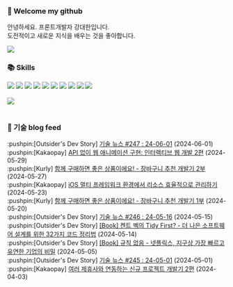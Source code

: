 ### 👋 Welcome my github

안녕하세요. 프론트개발자 강대한입니다.
<br>
도전적이고 새로운 지식을 배우는 것을 좋아합니다.

<!--
![header](https://capsule-render.vercel.app/api?type=Waving&color=auto&height=300&section=header&text=Welcome&fontAlignY=40&desc=KangDaeHan%20github%20&descSize=20&descAlignY=55&animation=fadeIn&fontSize=90)

**KangDaeHan/KangDaeHan** is a ✨ _special_ ✨ repository because its `README.md` (this file) appears on your GitHub profile.

Here are some ideas to get you started:

- 🔭 I’m currently working on ...
- 🌱 I’m currently learning ...
- 👯 I’m looking to collaborate on ...
- 🤔 I’m looking for help with ...
- 💬 Ask me about ...
- 📫 How to reach me: ...
- 😄 Pronouns: ...
- ⚡ Fun fact: ...
-->

<a href="https://twinfamily.github.io" target="_blank"><img src="https://img.shields.io/badge/Blog-121D33?style=flat-square&logo=blogger&logoColor=ffffff"/></a>

### :books: Skills
<a href="#" target="_blank"><img src="https://img.shields.io/badge/React-61DAFB?style=flat-square&logo=react&logoColor=ffffff"/></a>
<a href="#" target="_blank"><img src="https://img.shields.io/badge/Html5-E34F26?style=flat-square&logo=html5&logoColor=ffffff"/></a>
<a href="#" target="_blank"><img src="https://img.shields.io/badge/Javascript-F7DF1E?style=flat-square&logo=javascript&logoColor=ffffff"/></a>
<a href="#" target="_blank"><img src="https://img.shields.io/badge/Cssmodules-000000?style=flat-square&logo=cssmodules&logoColor=ffffff"/></a>
<a href="#" target="_blank"><img src="https://img.shields.io/badge/Node.js-339933?style=flat-square&logo=nodedotjs&logoColor=ffffff"/></a>
<a href="#" target="_blank"><img src="https://img.shields.io/badge/Typescript-3178C6?style=flat-square&logo=typescript&logoColor=ffffff"/></a>
<a href="#" target="_blank"><img src="https://img.shields.io/badge/Git-F05032?style=flat-square&logo=git&logoColor=ffffff"/></a>
<a href="#" target="_blank"><img src="https://img.shields.io/badge/Gitlab-FC6D26?style=flat-square&logo=gitlab&logoColor=ffffff"/></a>
<a href="#" target="_blank"><img src="https://img.shields.io/badge/Webpack-8DD6F9?style=flat-square&logo=webpack&logoColor=ffffff"/></a>
<a href="#" target="_blank"><img src="https://img.shields.io/badge/Vite-646CFF?style=flat-square&logo=vite&logoColor=ffffff"/></a>
<br><br>
<img src="https://github-readme-stats.vercel.app/api/top-langs/?username=KangDaeHan&layout=compact">
<br><br>
### :round_pushpin: 기술 blog feed
<!-- BLOG-POST-LIST:START --><div>:pushpin:[Outsider's Dev Story] <a target="_blank" href="https://blog.outsider.ne.kr/1723">기술 뉴스 #247 : 24-06-01</a> (2024-06-01)</div><div>:pushpin:[Kakaopay] <a target="_blank" href="https://tech.kakaopay.com/post/dion-interactive-animation-2/">API 없이 웹 애니메이션 구현: 인터랙티브 웹 개발 2편</a> (2024-05-29)</div><div>:pushpin:[Kurly] <a target="_blank" href="http://thefarmersfront.github.io/blog/cart-recommend-model-development_second/">함께 구매하면 좋은 상품이에요! - 장바구니 추천 개발기 2부</a> (2024-05-27)</div><div>:pushpin:[Kakaopay] <a target="_blank" href="https://tech.kakaopay.com/post/ios-manage-resources-in-multi-framework/">iOS 멀티 프레임워크 환경에서 리소스 효율적으로 관리하기</a> (2024-05-23)</div><div>:pushpin:[Kurly] <a target="_blank" href="http://thefarmersfront.github.io/blog/cart-recommend-model-development/">함께 구매하면 좋은 상품이에요! - 장바구니 추천 개발기 1부</a> (2024-05-20)</div><div>:pushpin:[Outsider's Dev Story] <a target="_blank" href="https://blog.outsider.ne.kr/1722">기술 뉴스 #246 : 24-05-16</a> (2024-05-15)</div><div>:pushpin:[Outsider's Dev Story] <a target="_blank" href="https://blog.outsider.ne.kr/1721">[Book] 켄트 벡의 Tidy First? - 더 나은 소프트웨어 설계를 위한 32가지 코드 정리법</a> (2024-05-14)</div><div>:pushpin:[Outsider's Dev Story] <a target="_blank" href="https://blog.outsider.ne.kr/1720">[Book] 규칙 없음 - 넷플릭스, 지구상 가장 빠르고 유연한 기업의 비밀</a> (2024-05-05)</div><div>:pushpin:[Outsider's Dev Story] <a target="_blank" href="https://blog.outsider.ne.kr/1719">기술 뉴스 #245 : 24-05-01</a> (2024-05-01)</div><div>:pushpin:[Kakaopay] <a target="_blank" href="https://tech.kakaopay.com/post/katfun-joy-multiple-biz-partner-02/">여러 제휴사와 연동하는 신규 프로젝트 개발기 2편</a> (2024-04-03)</div><!-- BLOG-POST-LIST:END -->

<!-- ![Anurag's GitHub stats](https://github-readme-stats.vercel.app/api?username=KangDaeHan&show_icons=true&theme=radical) -->
